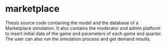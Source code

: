 # marketplace
Thesis source code containing the model and the database of a Marketplace simulation.
It also contains the moderator and admin platform to insert initial data of the game and parameters of each game and quarter.
The user can also run the simulation process and get demand results.
